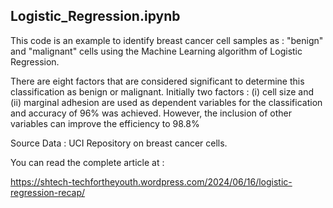 **Logistic_Regression.ipynb**
-----------------------------------------------------------------------------------------

This code is an example to identify breast cancer cell samples as : "benign" and "malignant" cells using the Machine Learning algorithm of Logistic Regression. 

There are eight factors that are considered significant to determine this classification as benign or malignant. Initially two factors : (i) cell size and (ii) marginal adhesion are used as dependent variables for the classification and accuracy of 96% was achieved. 
However, the inclusion of other variables can improve the efficiency to 98.8%

Source Data : UCI Repository on breast cancer cells. 

You can read the complete article at :

https://shtech-techfortheyouth.wordpress.com/2024/06/16/logistic-regression-recap/
